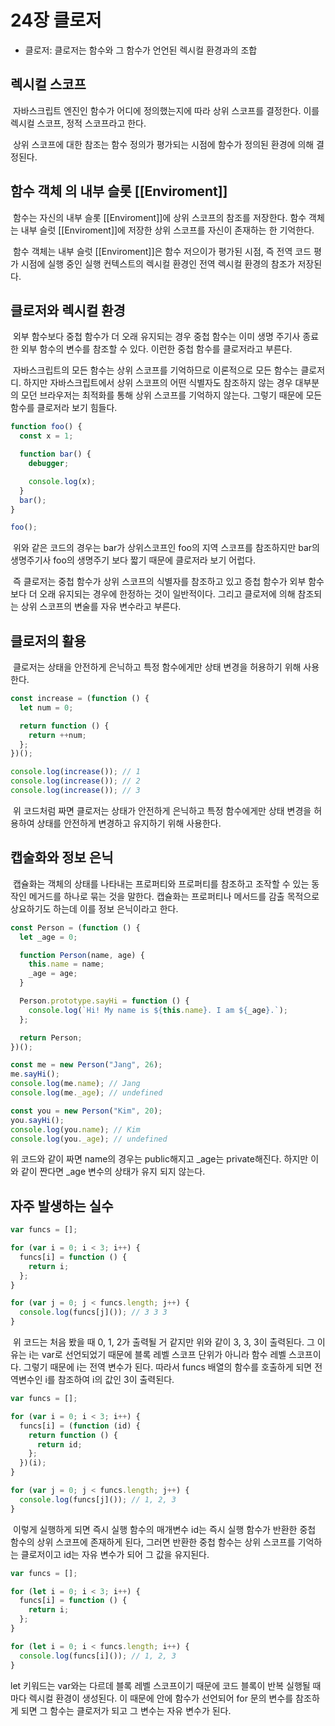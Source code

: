 # 24장 클로저

- 클로저: 클로저는 함수와 그 함수가 언언된 렉시컬 환경과의 조합

## 렉시컬 스코프

&nbsp;자바스크립트 엔진인 함수가 어디에 정의했는지에 따라 상위 스코프를 결정한다. 이를 렉시컬 스코프, 정적 스코프라고 한다.

&nbsp;상위 스코프에 대한 참조는 함수 정의가 평가되는 시점에 함수가 정의된 환경에 의해 결정된다.

## 함수 객체 의 내부 슬롯 [[Enviroment]]

&nbsp;함수는 자신의 내부 슬롯 [[Enviroment]]에 상위 스코프의 참조를 저장한다. 함수 객체는 내부 슬럿 [[Enviroment]]에 저장한 상위 스코프를 자신이 존재하는 한 기억한다.

&nbsp;함수 객체는 내부 슬럿 [[Enviroment]]은 함수 저으이가 평가된 시점, 즉 전역 코드 평가 시점에 실행 중인 실행 컨텍스트의 렉시컬 환경인 전역 렉시컬 환경의 참조가 저장된다.

## 클로저와 렉시컬 환경

&nbsp;외부 함수보다 중첩 함수가 더 오래 유지되는 경우 중첩 함수는 이미 생명 주기사 종료한 외부 함수의 변수를 참조할 수 있다. 이런한 중첩 함수를 클로저라고 부른다.

&nbsp;자바스크립트의 모든 함수는 상위 스코프를 기억하므로 이론적으로 모든 함수는 클로저디. 하지만 자바스크립트에서 상위 스코프의 어떤 식별자도 참조하지 않는 경우 대부분의 모던 브라우저는 최적화를 통해 상위 스코프를 기억하지 않는다. 그렇기 때문에 모든 함수를 클로저라 보기 힘들다.

```js
function foo() {
  const x = 1;

  function bar() {
    debugger;

    console.log(x);
  }
  bar();
}

foo();
```

&nbsp;위와 같은 코드의 경우는 bar가 상위스코프인 foo의 지역 스코프를 참조하지만 bar의 생명주기사 foo의 생명주기 보다 짧기 때문에 클로저라 보기 어럽다.

&nbsp;즉 클로저는 중첩 함수가 상위 스코프의 식별자를 참조하고 있고 증첩 함수가 외부 함수보다 더 오래 유지되는 경우에 한정하는 것이 일반적이다. 그리고 클로저에 의해 참조되는 상위 스코프의 변술를 자유 변수라고 부른다.

## 클로저의 활용

&nbsp;클로저는 상태을 안전하게 은닉하고 특정 함수에게만 상태 변경을 허용하기 위해 사용한다.

```js
const increase = (function () {
  let num = 0;

  return function () {
    return ++num;
  };
})();

console.log(increase()); // 1
console.log(increase()); // 2
console.log(increase()); // 3
```

&nbsp;위 코드처럼 짜면 클로저는 상태가 안전하게 은닉하고 특정 함수에게만 상태 변경을 허용하여 상태를 안전하게 변경하고 유지하기 위해 사용한다.

## 캡술화와 정보 은닉

&nbsp;캡슐화는 객체의 상태를 나타내는 프로퍼티와 프로퍼티를 참조하고 조작할 수 있는 동작인 메거드를 하나로 묶는 것을 말한다. 캡슐화는 프로퍼티나 메서드를 감출 목적으로 상요하기도 하는데 이를 정보 은닉이라고 한다.

```js
const Person = (function () {
  let _age = 0;

  function Person(name, age) {
    this.name = name;
    _age = age;
  }

  Person.prototype.sayHi = function () {
    console.log(`Hi! My name is ${this.name}. I am ${_age}.`);
  };

  return Person;
})();

const me = new Person("Jang", 26);
me.sayHi();
console.log(me.name); // Jang
console.log(me._age); // undefined

const you = new Person("Kim", 20);
you.sayHi();
console.log(you.name); // Kim
console.log(you._age); // undefined
```

위 코드와 같이 짜면 name의 경우는 public해지고 \_age는 private해진다. 하지만 이와 같이 짠다면 \_age 변수의 상태가 유지 되지 않는다.

## 자주 발생하는 실수

```js
var funcs = [];

for (var i = 0; i < 3; i++) {
  funcs[i] = function () {
    return i;
  };
}

for (var j = 0; j < funcs.length; j++) {
  console.log(funcs[j]()); // 3 3 3
}
```

&nbsp;위 코드는 처음 봤을 때 0, 1, 2가 출력될 거 같지만 위와 같이 3, 3, 3이 출력된다. 그 이유는 i는 var로 선언되었기 때문에 블록 레벨 스코프 단위가 아니라 함수 레벨 스코프이다. 그렇기 때문에 i는 전역 변수가 된다. 따라서 funcs 배열의 함수를 호출하게 되면 전역변수인 i를 참조하여 i의 값인 3이 출력된다.

```js
var funcs = [];

for (var i = 0; i < 3; i++) {
  funcs[i] = (function (id) {
    return function () {
      return id;
    };
  })(i);
}

for (var j = 0; j < funcs.length; j++) {
  console.log(funcs[j]()); // 1, 2, 3
}
```

&nbsp;이렇게 실행하게 되면 즉시 실행 함수의 매개변수 id는 즉시 실행 함수가 반환한 중첩 함수의 상위 스코프에 존재하게 된다, 그러면 반환한 중첩 함수는 상위 스코프를 기억하는 클로저이고 id는 자유 변수가 되어 그 값을 유지된다.

```js
var funcs = [];

for (let i = 0; i < 3; i++) {
  funcs[i] = function () {
    return i;
  };
}

for (let i = 0; i < funcs.length; i++) {
  console.log(funcs[i]()); // 1, 2, 3
}
```

let 키워드는 var와는 다르데 블록 레벨 스코프이기 때문에 코드 블록이 반복 실행될 때마다 렉시컬 환경이 생성된다. 이 때문에 안에 함수가 선언되어 for 문의 변수를 참조하게 되면 그 함수는 클로저가 되고 그 변수는 자유 변수가 된다.

